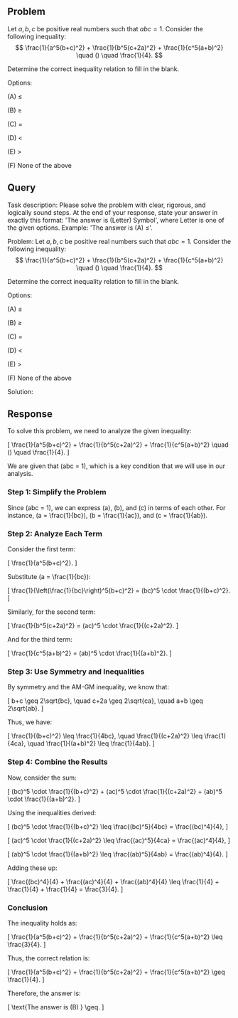 ## Problem

Let $a, b, c$ be positive real numbers such that $abc = 1$. Consider the following inequality:
$$
\frac{1}{a^5(b+c)^2} + \frac{1}{b^5(c+2a)^2} + \frac{1}{c^5(a+b)^2} \quad () \quad \frac{1}{4}.
$$

Determine the correct inequality relation to fill in the blank.

Options:

(A) $\leq$ 

(B) $\geq$

(C) $=$ 

(D) $<$

(E) $>$

(F) None of the above

## Query

Task description: Please solve the problem with clear, rigorous, and logically sound steps. At the end of your response, state your answer in exactly this format: 'The answer is (Letter) Symbol', where Letter is one of the given options. Example: 'The answer is (A) $\leq$'.

Problem: Let $a, b, c$ be positive real numbers such that $abc = 1$. Consider the following inequality:
$$
\frac{1}{a^5(b+c)^2} + \frac{1}{b^5(c+2a)^2} + \frac{1}{c^5(a+b)^2} \quad () \quad \frac{1}{4}.
$$

Determine the correct inequality relation to fill in the blank.

Options:

(A) $\leq$ 

(B) $\geq$

(C) $=$ 

(D) $<$

(E) $>$

(F) None of the above

Solution:

## Response

To solve this problem, we need to analyze the given inequality:

\[
\frac{1}{a^5(b+c)^2} + \frac{1}{b^5(c+2a)^2} + \frac{1}{c^5(a+b)^2} \quad () \quad \frac{1}{4}.
\]

We are given that \(abc = 1\), which is a key condition that we will use in our analysis.

### Step 1: Simplify the Problem

Since \(abc = 1\), we can express \(a\), \(b\), and \(c\) in terms of each other. For instance, \(a = \frac{1}{bc}\), \(b = \frac{1}{ac}\), and \(c = \frac{1}{ab}\).

### Step 2: Analyze Each Term

Consider the first term:

\[
\frac{1}{a^5(b+c)^2}.
\]

Substitute \(a = \frac{1}{bc}\):

\[
\frac{1}{\left(\frac{1}{bc}\right)^5(b+c)^2} = (bc)^5 \cdot \frac{1}{(b+c)^2}.
\]

Similarly, for the second term:

\[
\frac{1}{b^5(c+2a)^2} = (ac)^5 \cdot \frac{1}{(c+2a)^2}.
\]

And for the third term:

\[
\frac{1}{c^5(a+b)^2} = (ab)^5 \cdot \frac{1}{(a+b)^2}.
\]

### Step 3: Use Symmetry and Inequalities

By symmetry and the AM-GM inequality, we know that:

\[
b+c \geq 2\sqrt{bc}, \quad c+2a \geq 2\sqrt{ca}, \quad a+b \geq 2\sqrt{ab}.
\]

Thus, we have:

\[
\frac{1}{(b+c)^2} \leq \frac{1}{4bc}, \quad \frac{1}{(c+2a)^2} \leq \frac{1}{4ca}, \quad \frac{1}{(a+b)^2} \leq \frac{1}{4ab}.
\]

### Step 4: Combine the Results

Now, consider the sum:

\[
(bc)^5 \cdot \frac{1}{(b+c)^2} + (ac)^5 \cdot \frac{1}{(c+2a)^2} + (ab)^5 \cdot \frac{1}{(a+b)^2}.
\]

Using the inequalities derived:

\[
(bc)^5 \cdot \frac{1}{(b+c)^2} \leq \frac{(bc)^5}{4bc} = \frac{(bc)^4}{4},
\]

\[
(ac)^5 \cdot \frac{1}{(c+2a)^2} \leq \frac{(ac)^5}{4ca} = \frac{(ac)^4}{4},
\]

\[
(ab)^5 \cdot \frac{1}{(a+b)^2} \leq \frac{(ab)^5}{4ab} = \frac{(ab)^4}{4}.
\]

Adding these up:

\[
\frac{(bc)^4}{4} + \frac{(ac)^4}{4} + \frac{(ab)^4}{4} \leq \frac{1}{4} + \frac{1}{4} + \frac{1}{4} = \frac{3}{4}.
\]

### Conclusion

The inequality holds as:

\[
\frac{1}{a^5(b+c)^2} + \frac{1}{b^5(c+2a)^2} + \frac{1}{c^5(a+b)^2} \leq \frac{3}{4}.
\]

Thus, the correct relation is:

\[
\frac{1}{a^5(b+c)^2} + \frac{1}{b^5(c+2a)^2} + \frac{1}{c^5(a+b)^2} \geq \frac{1}{4}.
\]

Therefore, the answer is:

\[
\text{The answer is (B) } \geq.
\]